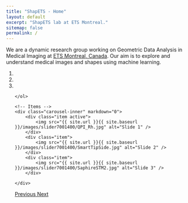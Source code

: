 ```yaml
---
title: "ShapETS - Home"
layout: default
excerpt: "ShapETS lab at ETS Montreal."
sitemap: false
permalink: /
---
```


We are a dynamic research group working on Geometric Data Analysis in Medical Imaging at [ETS Montreal, Canada](http://www.etsmtl.ca). Our aim is to explore and understand medical images and shapes using machine learning.


<div markdown="0" id="carousel" class="carousel slide" data-ride="carousel" data-interval="4000" data-pause="hover" >
    <!-- Menu -->
    <ol class="carousel-indicators">
        <li data-target="#carousel" data-slide-to="0" class="active"></li>
        <li data-target="#carousel" data-slide-to="1"></li>
        <li data-target="#carousel" data-slide-to="2"></li>

    </ol>

    <!-- Items -->
    <div class="carousel-inner" markdown="0">
        <div class="item active">
            <img src="{{ site.url }}{{ site.baseurl }}/images/slider7001400/QPI_Rh.jpg" alt="Slide 1" />
        </div>
        <div class="item">
            <img src="{{ site.url }}{{ site.baseurl }}/images/slider7001400/SmartTipSide.jpg" alt="Slide 2" />
        </div>
        <div class="item">
            <img src="{{ site.url }}{{ site.baseurl }}/images/slider7001400/SaphireSTM2.jpg" alt="Slide 3" />
        </div>
    
    </div>
  <a class="left carousel-control" href="#carousel" role="button" data-slide="prev">
    <span class="glyphicon glyphicon-chevron-left" aria-hidden="true"></span>
    <span class="sr-only">Previous</span>
  </a>
  <a class="right carousel-control" href="#carousel" role="button" data-slide="next">
    <span class="glyphicon glyphicon-chevron-right" aria-hidden="true"></span>
    <span class="sr-only">Next</span>
  </a>
</div>




<!-- **We are Hiring! PhD / Postdocs** 

Passionate students in the fields of Medical Image Computing — an interdisciplinary field at the intersection of Computer Vision, Machine Learning and Medicine. Your research will focus on discovering new geometrical aspects of anatomy, diseases and various biological phenomena. You will be developing a cutting-edge expertise on models derived from Machine Learning, Computer Vision, and Medical Imaging.

ETS Montreal is one of Canada's Fastest-Growing Universities. It offers a thriving research environment to conduct state-of-the-art research in multiple areas, including Machine Learning, Computer Vision and Medical Image Analysis. You will be in a new team on Shape and Data Analysis in Medical Imaging, led by Prof Hervé Lombaert, with ample opportunities to collaborate with the best teams in North America and Europe.

Located in vibrant Montreal, you will experience a unique blend of North American and European culture with one of the lowest cost of living on the continent. Competitive tax-free salaries can be topped up with generous awards and scholarships.

Working language is English.

Sent to [herve.lombaert@etsmtl.ca]:
- Statement of Interest   (Why Research?   Why Montreal?)
- CV listing publication and names of two references -->
<!-- 
<figure class="fourth">
  <img src="{{ site.url }}{{ site.baseurl }}/images/logopic/Logo_Leiden.jpg" style="width: 210px">
  <img src="{{ site.url }}{{ site.baseurl }}/images/logopic/Logo_Nanofront.jpg" style="width: 110px">
  <img src="{{ site.url }}{{ site.baseurl }}/images/logopic/Logo_NWO.jpg" style="width: 120px">
  <img src="{{ site.url }}{{ site.baseurl }}/images/logopic/Logo_ERC.jpg" style="width: 110px">
</figure>
 -->
